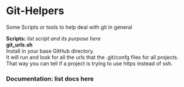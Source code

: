 # Git-Helpers
Some Scripts or tools to help deal with git in general

<strong>Scripts:</strong> <I>list script and its purpose here</I><br>
<B>git_urls.sh</B><br>
  Install in your base GitHub directory.<br>
  It will run and look for all the urls that the .git/confg files for all projects.<br>
  That way you can tell if a project is trying to use https instead of ssh.<br>
  
### Documentation: list docs here
